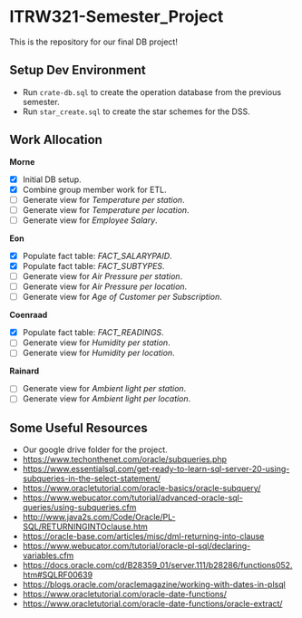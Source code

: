 # ITRW321-Semester_Project

This is the repository for our final DB project!

## Setup Dev Environment

* Run ```crate-db.sql``` to create the operation database from the previous semester.
* Run ```star_create.sql``` to create the star schemes for the DSS.

## Work Allocation

**Morne**
- [x] Initial DB setup.
- [x] Combine group member work for ETL.
- [ ] Generate view for *Temperature per station*.
- [ ] Generate view for *Temperature per location*.
- [ ] Generate view for *Employee Salary*.

**Eon** 
- [x] Populate fact table: *FACT_SALARYPAID*.
- [x] Populate fact table: *FACT_SUBTYPES*.
- [ ] Generate view for *Air Pressure per station*.
- [ ] Generate view for *Air Pressure per location*.
- [ ] Generate view for *Age of Customer per Subscription*.

**Coenraad**
- [x] Populate fact table: *FACT_READINGS*.
- [ ] Generate view for *Humidity per station*.
- [ ] Generate view for *Humidity per location*.

**Rainard**
- [ ] Generate view for *Ambient light per station*.
- [ ] Generate view for *Ambient light per location*.

## Some Useful Resources

- Our google drive folder for the project.
- https://www.techonthenet.com/oracle/subqueries.php
- https://www.essentialsql.com/get-ready-to-learn-sql-server-20-using-subqueries-in-the-select-statement/
- https://www.oracletutorial.com/oracle-basics/oracle-subquery/
- https://www.webucator.com/tutorial/advanced-oracle-sql-queries/using-subqueries.cfm
- http://www.java2s.com/Code/Oracle/PL-SQL/RETURNINGINTOclause.htm
- https://oracle-base.com/articles/misc/dml-returning-into-clause
- https://www.webucator.com/tutorial/oracle-pl-sql/declaring-variables.cfm
- https://docs.oracle.com/cd/B28359_01/server.111/b28286/functions052.htm#SQLRF00639
- https://blogs.oracle.com/oraclemagazine/working-with-dates-in-plsql
- https://www.oracletutorial.com/oracle-date-functions/
- https://www.oracletutorial.com/oracle-date-functions/oracle-extract/
